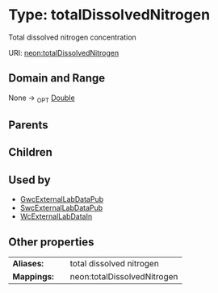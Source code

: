
# Type: totalDissolvedNitrogen


Total dissolved nitrogen concentration

URI: [neon:totalDissolvedNitrogen](https://data.neonscience.org/totalDissolvedNitrogen)


## Domain and Range

None ->  <sub>OPT</sub> [Double](types/Double.md)

## Parents


## Children


## Used by

 * [GwcExternalLabDataPub](GwcExternalLabDataPub.md)
 * [SwcExternalLabDataPub](SwcExternalLabDataPub.md)
 * [WcExternalLabDataIn](WcExternalLabDataIn.md)

## Other properties

|  |  |  |
| --- | --- | --- |
| **Aliases:** | | total dissolved nitrogen |
| **Mappings:** | | neon:totalDissolvedNitrogen |

